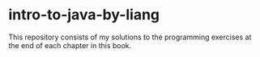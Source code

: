 # intro-to-java-by-liang
This repository consists of my solutions to the programming exercises at the end of each chapter in this book. 
